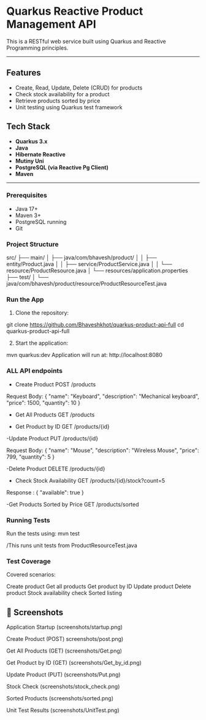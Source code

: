 # Quarkus Reactive Product Management API

This is a RESTful web service built using Quarkus and Reactive Programming principles. 

---

## Features

- Create, Read, Update, Delete (CRUD) for products
- Check stock availability for a product
- Retrieve products sorted by price
- Unit testing using Quarkus test framework

## Tech Stack

- **Quarkus 3.x**
- **Java**
- **Hibernate Reactive**
- **Mutiny Uni**
- **PostgreSQL (via Reactive Pg Client)**
- **Maven**

---

### Prerequisites

- Java 17+ 
- Maven 3+
- PostgreSQL running 
- Git 

### Project Structure
src/
├── main/
│ ├── java/com/bhavesh/product/
│ │ ├── entity/Product.java
│ │ ├── service/ProductService.java
│ │ └── resource/ProductResource.java
│ └── resources/application.properties
├── test/
│ └── java/com/bhavesh/product/resource/ProductResourceTest.java


### Run the App

1. Clone the repository:

git clone https://github.com/Bhaveshkhot/quarkus-product-api-full
cd quarkus-product-api-full

2. Start the application:

mvn quarkus:dev
Application will run at: http://localhost:8080

###  ALL API endpoints 

- Create Product
POST /products

Request Body:
{
  "name": "Keyboard",
  "description": "Mechanical keyboard",
  "price": 1500,
  "quantity": 10
}


- Get All Products
GET /products


- Get Product by ID
GET /products/{id}


-Update Product
PUT /products/{id}

Request Body:
{
  "name": "Mouse",
  "description": "Wireless Mouse",
  "price": 799,
  "quantity": 5
}


-Delete Product
DELETE /products/{id}

-  Check Stock Availability
GET /products/{id}/stock?count=5

Response :
{
  "available": true
}


-Get Products Sorted by Price
GET /products/sorted


### Running Tests
Run the tests using:
mvn test

/This runs unit tests from ProductResourceTest.java

### Test Coverage
Covered scenarios:

Create product
Get all products
Get product by ID
Update product
Delete product
Stock availability check
Sorted listing

## 📸 Screenshots

Application Startup
(screenshots/startup.png)

Create Product (POST)
screenshots/post.png)

Get All Products (GET)
(screenshots/Get.png)

Get Product by ID (GET)
(screenshots/Get_by_id.png)

Update Product (PUT)
(screenshots/Put.png)

Stock Check
(screenshots/stock_check.png)

Sorted Products
(screenshots/sorted.png)

Unit Test Results
(screenshots/UnitTest.png)